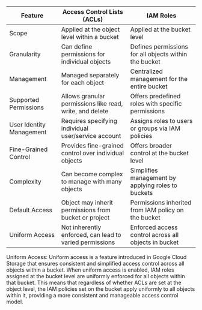| Feature                   | Access Control Lists (ACLs)                             | IAM Roles                                             |
|---------------------------|----------------------------------------------------------|-------------------------------------------------------|
| Scope                     | Applied at the object level within a bucket              | Applied at the bucket level                            |
| Granularity               | Can define permissions for individual objects           | Defines permissions for all objects within the bucket |
| Management                | Managed separately for each object                      | Centralized management for the entire bucket           |
| Supported Permissions     | Allows granular permissions like read, write, and delete| Offers predefined roles with specific permissions    |
| User Identity Management | Requires specifying individual user/service account     | Assigns roles to users or groups via IAM policies     |
| Fine-Grained Control      | Provides fine-grained control over individual objects   | Offers broader control at the bucket level            |
| Complexity                | Can become complex to manage with many objects          | Simplifies management by applying roles to buckets   |
| Default Access            | Object may inherit permissions from bucket or project    | Permissions inherited from IAM policy on the bucket  |
| Uniform Access            | Not inherently enforced, can lead to varied permissions | Enforced access control across all objects in bucket |

Uniform Access: Uniform access is a feature introduced in Google Cloud Storage that ensures consistent and simplified access control across all objects within a bucket. When uniform access is enabled, IAM roles assigned at the bucket level are uniformly enforced for all objects within that bucket. This means that regardless of whether ACLs are set at the object level, the IAM policies set on the bucket apply uniformly to all objects within it, providing a more consistent and manageable access control model.
